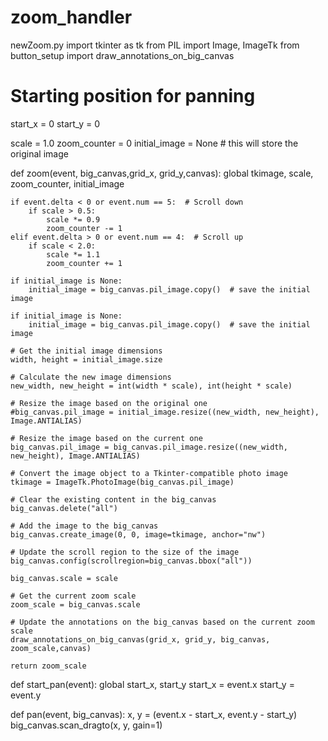 # zoom_handler
newZoom.py
import tkinter as tk
from PIL import Image, ImageTk
from button_setup import draw_annotations_on_big_canvas

# Starting position for panning
start_x = 0
start_y = 0


scale = 1.0
zoom_counter = 0
initial_image = None  # this will store the original image

def zoom(event, big_canvas,grid_x, grid_y,canvas):
    global tkimage, scale, zoom_counter, initial_image

    if event.delta < 0 or event.num == 5:  # Scroll down
        if scale > 0.5:
            scale *= 0.9
            zoom_counter -= 1
    elif event.delta > 0 or event.num == 4:  # Scroll up
        if scale < 2.0:
            scale *= 1.1
            zoom_counter += 1

    if initial_image is None:
        initial_image = big_canvas.pil_image.copy()  # save the initial image

    if initial_image is None:
        initial_image = big_canvas.pil_image.copy()  # save the initial image

    # Get the initial image dimensions
    width, height = initial_image.size

    # Calculate the new image dimensions
    new_width, new_height = int(width * scale), int(height * scale)

    # Resize the image based on the original one
    #big_canvas.pil_image = initial_image.resize((new_width, new_height), Image.ANTIALIAS)

    # Resize the image based on the current one
    big_canvas.pil_image = big_canvas.pil_image.resize((new_width, new_height), Image.ANTIALIAS)

    # Convert the image object to a Tkinter-compatible photo image
    tkimage = ImageTk.PhotoImage(big_canvas.pil_image)

    # Clear the existing content in the big_canvas
    big_canvas.delete("all")

    # Add the image to the big_canvas
    big_canvas.create_image(0, 0, image=tkimage, anchor="nw")

    # Update the scroll region to the size of the image
    big_canvas.config(scrollregion=big_canvas.bbox("all"))

    big_canvas.scale = scale

    # Get the current zoom scale
    zoom_scale = big_canvas.scale

    # Update the annotations on the big_canvas based on the current zoom scale
    draw_annotations_on_big_canvas(grid_x, grid_y, big_canvas, zoom_scale,canvas)

    return zoom_scale


def start_pan(event):
    global start_x, start_y
    start_x = event.x
    start_y = event.y

def pan(event, big_canvas):
    x, y = (event.x - start_x, event.y - start_y)
    big_canvas.scan_dragto(x, y, gain=1)

